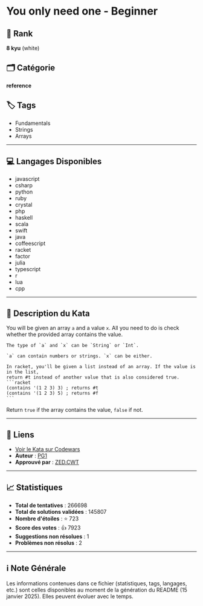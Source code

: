 # You only need one - Beginner

## 🏅 Rank
**8 kyu** (white)

## 🗂️ Catégorie
**reference**

## 🏷️ Tags
- Fundamentals
- Strings
- Arrays

---

## 💻 Langages Disponibles
- javascript
- csharp
- python
- ruby
- crystal
- php
- haskell
- scala
- swift
- java
- coffeescript
- racket
- factor
- julia
- typescript
- r
- lua
- cpp

---

## 📜 Description du Kata

You will be given an array `a` and a value `x`. All you need to do is check whether the provided array contains the value.

~~~if:swift
The type of `a` and `x` can be `String` or `Int`.
~~~
~~~if-not:swift
`a` can contain numbers or strings. `x` can be either.
~~~
~~~if:racket
In racket, you'll be given a list instead of an array. If the value is in the list,
return #t instead of another value that is also considered true.
```racket
(contains '(1 2 3) 3) ; returns #t
(contains '(1 2 3) 5) ; returns #f
```
~~~

Return `true` if the array contains the value, `false` if not. 

---

## 🔗 Liens
- [Voir le Kata sur Codewars](https://www.codewars.com/kata/57cc975ed542d3148f00015b)
- **Auteur** : [PG1](https://www.codewars.com/users/PG1)
- **Approuvé par** : [ZED.CWT](https://www.codewars.com/users/ZED.CWT)

---

## 📈 Statistiques
- **Total de tentatives** : 266698
- **Total de solutions validées** : 145807
- **Nombre d'étoiles** : ⭐ 723
- **Score des votes** : 👍 7923
- **Suggestions non résolues** : 1
- **Problèmes non résolus** : 2

---

## ℹ️ Note Générale
Les informations contenues dans ce fichier (statistiques, tags, langages, etc.) sont celles disponibles au moment de la génération du README (15 janvier 2025). Elles peuvent évoluer avec le temps.
